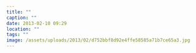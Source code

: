 ```yaml
---
title: ""
caption: ""
date: 2013-02-10 09:29
location: ""
tags: ""
image: /assets/uploads/2013/02/d752bbf8d92e4ffe58585a71b7ce65a3.jpg
---
```

